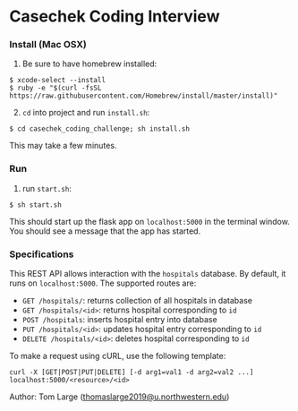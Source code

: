 # Casechek Coding Interview

### Install (Mac OSX)
1. Be sure to have homebrew installed:
```
$ xcode-select --install
$ ruby -e "$(curl -fsSL https://raw.githubusercontent.com/Homebrew/install/master/install)"
```

2. `cd` into project and run `install.sh`:
```
$ cd casechek_coding_challenge; sh install.sh
```
This may take a few minutes.

### Run
1. run `start.sh`:
```
$ sh start.sh
```
This should start up the flask app on `localhost:5000` in the terminal window. You should see a message that the app has started.

### Specifications
This REST API allows interaction with the `hospitals` database. By default, it runs on `localhost:5000`. The supported routes are:
- `GET /hospitals/`: returns collection of all hospitals in database
- `GET /hospitals/<id>`: returns hospital corresponding to `id`
- `POST /hospitals`: inserts hospital entry into database
- `PUT /hospitals/<id>`: updates hospital entry corresponding to `id`
- `DELETE /hospitals/<id>`: deletes hospital corresponding to `id`

To make a request using cURL, use the following template:
```
curl -X [GET|POST|PUT|DELETE] [-d arg1=val1 -d arg2=val2 ...] localhost:5000/<resource>/<id> 
```

Author: Tom Large (thomaslarge2019@u.northwestern.edu)